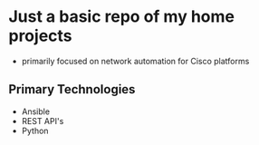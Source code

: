 # Just a basic repo of my home projects
- primarily focused on network automation for Cisco platforms


## Primary Technologies
- Ansible
- REST API's
- Python

